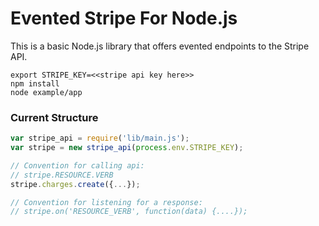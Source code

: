 # Evented Stripe For Node.js
This is a basic Node.js library that offers evented endpoints to the Stripe API.

````
export STRIPE_KEY=<<stripe api key here>>
npm install
node example/app
````

### Current Structure

````javascript
var stripe_api = require('lib/main.js');
var stripe = new stripe_api(process.env.STRIPE_KEY);

// Convention for calling api:
// stripe.RESOURCE.VERB
stripe.charges.create({...});

// Convention for listening for a response:
// stripe.on('RESOURCE_VERB', function(data) {....});